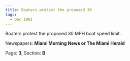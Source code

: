 ```yaml
---  
title: Boaters protest the proposed 30  
tags:  
  - Dec 1991  
---  
```

  
Boaters protest the proposed 30 MPH boat speed limit.  
  
Newspapers: **Miami Morning News or The Miami Herald**  
  
Page: **3**, Section: **B** 
